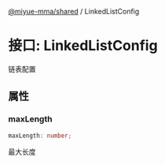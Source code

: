 [@miyue-mma/shared](../index.md) / LinkedListConfig

# 接口: LinkedListConfig

链表配置

## 属性

### maxLength

```ts
maxLength: number;
```

最大长度
